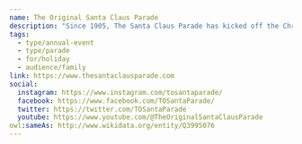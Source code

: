 ```yaml
---
name: The Original Santa Claus Parade
description: "Since 1905, The Santa Claus Parade has kicked off the Christmas season in Toronto. The Parade brings people together, regardless of their background, celebrating hope, family and love. Every year, hundreds of thousands of people line the streets of Toronto, and millions more watch at home or on broadcast, to celebrate this joyous season. It is the oldest Santa Claus parade in the world and one of the largest parade productions in North America."
tags:
  - type/annual-event
  - type/parade
  - for/holiday
  - audience/family
link: https://www.thesantaclausparade.com
social:
  instagram: https://www.instagram.com/tosantaparade/
  facebook: https://www.facebook.com/TOSantaParade/
  twitter: https://twitter.com/TOSantaParade
  youtube: https://www.youtube.com/@TheOriginalSantaClausParade
owl:sameAs: http://www.wikidata.org/entity/Q3995076
---
```

